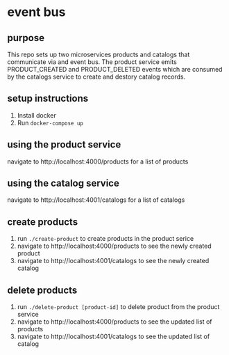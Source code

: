 # event bus
## purpose
This repo sets up two microservices products and catalogs that communicate via
and event bus. The product service emits PRODUCT_CREATED and PRODUCT_DELETED events
which are consumed by the catalogs service to create and destory catalog records.

## setup instructions
1. Install docker
2. Run `docker-compose up`

## using the product service
navigate to http://localhost:4000/products for a list of products

## using the catalog service
navigate to http://localhost:4001/catalogs for a list of catalogs

## create products
1. run `./create-product` to create products in the product serice
2. navigate to http://localhost:4000/products to see the newly created product
2. navigate to http://localhost:4001/catalogs to see the newly created catalog

## delete products
1. run `./delete-product [product-id]` to delete product from the product service
2. navigate to http://localhost:4000/products to see the updated list of products
2. navigate to http://localhost:4001/catalogs to see the updated list of catalog

